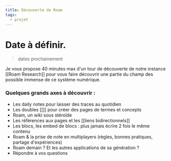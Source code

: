 ```yaml
---
title: Découverte de Roam
tags:
  - projet
---
```


# Date à définir.
> dates prochainement

Je vous propose 40 minutes max d'un tour de découverte de notre instance [[Roam Research]] pour vous faire découvrir une partie du champ des possible immense de ce système numérique.

### Quelques grands axes à découvrir :
- Les daily notes pour laisser des traces au quotidien
- Les doubles [[]] pour créer des pages de termes et concepts
- Roam, un wiki sous stéroïde
- Les références aux pages et les [[liens bidirectionnels]]
- Les blocs, les embed de blocs : plus jamais écrire 2 fois le même contenu
- Roam & la prise de note en multiplayers (règles, bonnes pratiques, partage d'expériences)
- Roam demain ? Et les autres applications de sa génération ?
- Répondre à vos questions
